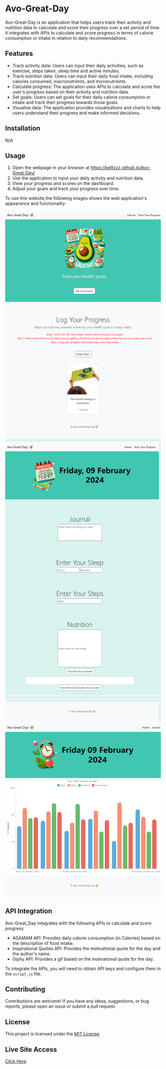 # Avo-Great-Day

Avo-Great-Day is an application that helps users track their activity and nutrition data to calculate and score their progress over a set period of time. It integrates with APIs to calculate and score progress in terms of calorie consumption or intake in relation to daily recommendations.

## Features

- Track activity data: Users can input their daily activities, such as exercise, steps taken, sleep time and active minutes.
- Track nutrition data: Users can input their daily food intake, including calories consumed, macronutrients, and micronutrients.
- Calculate progress: The application uses APIs to calculate and score the user's progress based on their activity and nutrition data.
- Set goals: Users can set goals for their daily calorie consumption or intake and track their progress towards those goals.
- Visualize data: The application provides visualizations and charts to help users understand their progress and make informed decisions.

## Installation

N/A

## Usage

1. Open the webpage in your browser at https://kelllzzz.github.io/Avo-Great-Day/ 
2. Use the application to input your daily activity and nutrition data.
3. View your progress and scores on the dashboard.
4. Adjust your goals and track your progress over time.

To use this website,the following images shows the web application's appearance and functionality:

![Home Page](./Assets/Images/Homepage.png) ![Journal Page](./Assets/Images/Journalpage.png) ![Track Page](./Assets/Images/Trackpage.png)

## API Integration

Avo-Great_Day integrates with the following APIs to calculate and score progress:

- ADAMAM API: Provides daily calorie consumption (in Calories) based on the description of food intake.
- Inspirational Quotes API: Provides the motivational quote for the day and the author's name.
- Giphy API: Provides a gif based on the motivational quote for the day.

To integrate the APIs, you will need to obtain API keys and configure them in the `script.js` file.

## Contributing

Contributions are welcome! If you have any ideas, suggestions, or bug reports, please open an issue or submit a pull request.

## License

This project is licensed under the [MIT License](LICENSE).

## Live Site Access

[Click Here](https://kelllzzz.github.io/Avo-Great-Day/)